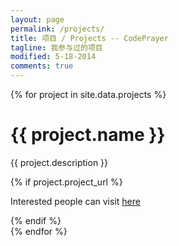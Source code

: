 ```yaml
---
layout: page
permalink: /projects/
title: 项目 / Projects -- CodePrayer
tagline: 我参与过的项目
modified: 5-18-2014
comments: true
---
```


{% for project in site.data.projects %}
<div>
	<h1>{{ project.name }}</h1>
	<p>{{ project.description }}</p>
	{% if project.project_url %}
	<p>
		Interested people can visit <a href="{{project.project_url}}">here</a>
	</p>
	{% endif %}
</div>
{% endfor %}
